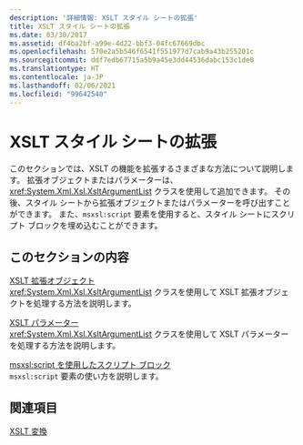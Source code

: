 ```yaml
---
description: '詳細情報: XSLT スタイル シートの拡張'
title: XSLT スタイル シートの拡張
ms.date: 03/30/2017
ms.assetid: df4ba2bf-a99e-4d22-bbf3-04fc67669dbc
ms.openlocfilehash: 570e2a5b546f6541f551977d7cab9a43b255201c
ms.sourcegitcommit: ddf7edb67715a5b9a45e3dd44536dabc153c1de0
ms.translationtype: HT
ms.contentlocale: ja-JP
ms.lasthandoff: 02/06/2021
ms.locfileid: "99642540"
---
```

# <a name="extending-xslt-style-sheets"></a>XSLT スタイル シートの拡張

このセクションでは、XSLT の機能を拡張するさまざまな方法について説明します。 拡張オブジェクトまたはパラメーターは、<xref:System.Xml.Xsl.XsltArgumentList> クラスを使用して追加できます。 その後、スタイル シートから拡張オブジェクトまたはパラメーターを呼び出すことができます。 また、`msxsl:script` 要素を使用すると、スタイル シートにスクリプト ブロックを埋め込むことができます。  
  
## <a name="in-this-section"></a>このセクションの内容  

 [XSLT 拡張オブジェクト](xslt-extension-objects.md)  
 <xref:System.Xml.Xsl.XsltArgumentList> クラスを使用して XSLT 拡張オブジェクトを処理する方法を説明します。  
  
 [XSLT パラメーター](xslt-parameters.md)  
 <xref:System.Xml.Xsl.XsltArgumentList> クラスを使用して XSLT パラメーターを処理する方法を説明します。  
  
 [msxsl:script を使用したスクリプト ブロック](script-blocks-using-msxsl-script.md)  
 `msxsl:script` 要素の使い方を説明します。  
  
## <a name="related-sections"></a>関連項目  

 [XSLT 変換](xslt-transformations.md)
